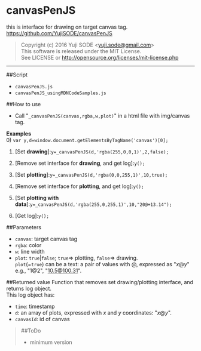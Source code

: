 # canvasPenJS
this is interface for drawing on target canvas tag.  
https://github.com/YujiSODE/canvasPenJS

>Copyright (c) 2016 Yuji SODE \<yuji.sode@gmail.com\>  
>This software is released under the MIT License.  
>See LICENSE or http://opensource.org/licenses/mit-license.php
______

##Script
* `canvasPenJS.js`
* `canvasPenJS_usingMDNCodeSamples.js`

##How to use
* Call "`_canvasPenJS(canvas,rgba,w,plot)`" in a html file with img/canvas tag.

__Examples__  
0) `var y,d=window.document.getElementsByTagName('canvas')[0];`

1) \[Set __drawing__\]:`y=_canvasPenJS(d,'rgba(255,0,0,1)',2,false);`  
2) \[Remove set interface for __drawing__, and get log\]:`y();`

1) \[Set __plotting__\]:`y=_canvasPenJS(d,'rgba(0,0,255,1)',10,true);`  
2) \[Remove set interface for __plotting__, and get log\]:`y();`  

1) \[Set __plotting with data__\]:`y=_canvasPenJS(d,'rgba(255,0,255,1)',10,"20@+13.14");`  
2) \[Get log\]:`y();`

##Parameters
* `canvas`: target canvas tag
* `rgba`: color
* `w`: line width
* `plot`: `true`|`false`; `true`=> plotting, `false`=> drawing.  
  `plot`\(=`true`\) can be a text: a pair of values with @, expressed as "_x_@_y_" e.g., "1@2", "10.5@100.31".

##Returned value
Function that removes set drawing/plotting interface, and returns log object.  
This log object has:
* `time`: timestamp
* `d`: an array of plots, expressed with _x_ and _y_ coordinates: "_x_@_y_".
* `canvasId`: id of canvas

>##ToDo
>- minimum version

